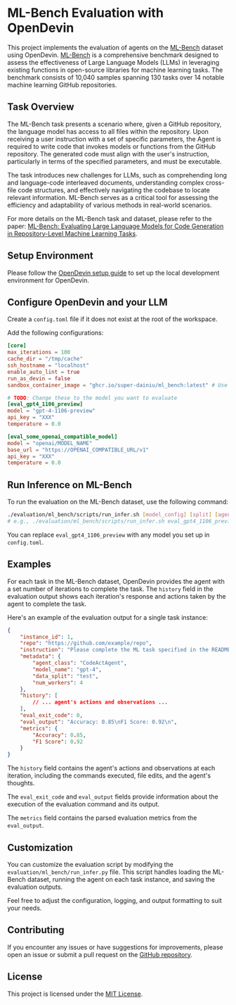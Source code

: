 # ML-Bench Evaluation with OpenDevin

This project implements the evaluation of agents on the [ML-Bench](https://arxiv.org/abs/2311.09835) dataset using OpenDevin. [ML-Bench](https://arxiv.org/abs/2311.09835) is a comprehensive benchmark designed to assess the effectiveness of Large Language Models (LLMs) in leveraging existing functions in open-source libraries for machine learning tasks. The benchmark consists of 10,040 samples spanning 130 tasks over 14 notable machine learning GitHub repositories.

## Task Overview

The ML-Bench task presents a scenario where, given a GitHub repository, the language model has access to all files within the repository. Upon receiving a user instruction with a set of specific parameters, the Agent is required to write code that invokes models or functions from the GitHub repository. The generated code must align with the user's instruction, particularly in terms of the specified parameters, and must be executable.

The task introduces new challenges for LLMs, such as comprehending long and language-code interleaved documents, understanding complex cross-file code structures, and effectively navigating the codebase to locate relevant information. ML-Bench serves as a critical tool for assessing the efficiency and adaptability of various methods in real-world scenarios.

For more details on the ML-Bench task and dataset, please refer to the paper: [ML-Bench: Evaluating Large Language Models for Code Generation in Repository-Level Machine Learning Tasks](https://arxiv.org/abs/2311.09835).

## Setup Environment

Please follow the [OpenDevin setup guide](https://github.com/OpenDevin/OpenDevin/blob/main/docs/setup.md) to set up the local development environment for OpenDevin.

## Configure OpenDevin and your LLM

Create a `config.toml` file if it does not exist at the root of the workspace.

Add the following configurations:

```toml
[core]
max_iterations = 100
cache_dir = "/tmp/cache"
ssh_hostname = "localhost"
enable_auto_lint = true
run_as_devin = false
sandbox_container_image = "ghcr.io/super-dainiu/ml_bench:latest" # Use the [latest/stable] image from the ML-Bench repository

# TODO: Change these to the model you want to evaluate
[eval_gpt4_1106_preview]
model = "gpt-4-1106-preview"
api_key = "XXX"
temperature = 0.0

[eval_some_openai_compatible_model]
model = "openai/MODEL_NAME"
base_url = "https://OPENAI_COMPATIBLE_URL/v1"
api_key = "XXX"
temperature = 0.0
```

## Run Inference on ML-Bench

To run the evaluation on the ML-Bench dataset, use the following command:

```bash
./evaluation/ml_bench/scripts/run_infer.sh [model_config] [split] [agent] [eval_limit]
# e.g., ./evaluation/ml_bench/scripts/run_infer.sh eval_gpt4_1106_preview full CodeActAgent 10
```

You can replace `eval_gpt4_1106_preview` with any model you set up in `config.toml`.

## Examples

For each task in the ML-Bench dataset, OpenDevin provides the agent with a set number of iterations to complete the task. The `history` field in the evaluation output shows each iteration's response and actions taken by the agent to complete the task.

Here's an example of the evaluation output for a single task instance:

```json
{
    "instance_id": 1,
    "repo": "https://github.com/example/repo",
    "instruction": "Please complete the ML task specified in the README: https://github.com/example/repo/README.md\nThe task is: Implement a GNN model using DGL\n\nI am eager to utilize the Citeseer dataset as the training data to empower the ARMA Model with the learning rate set to a commendably small value of 0.Additionally, I'd like to incorporate 5 stacks into this model. Your assistance in formulating the necessary code to accomplish this task would be of tremendous help.\n\nReference:\nThe following commands learn a neural network and predict on the test set. Train an ARMA model which follows the original hyperparameters on different datasets.\n\n# Cora:\npython citation.py --gpu 0\n\n# Citeseer:\npython citation.py --gpu 0 --dataset Citeseer --num-stacks 3\n\n# Pubmed:\npython citation.py --gpu 0 --dataset Pubmed --dropout 0.25 --num-stacks 1\n\nYou should only modify files under the specified path in the repo.\nFollow the task arguments when running the training script:\n{\n  \"dataset\": \"Citeseer\",\n  \"lr\": \"0\",\n  \"num-stacks\": \"5\"\n}\n\nYou should terminate the subprocess after running the task (e.g., call subprocess.Popen(args).wait()).\nWhen you think you have completed the task, please run the following command: <execute_bash> exit </execute_bash>.\n",
    "metadata": {
        "agent_class": "CodeActAgent",
        "model_name": "gpt-4",
        "data_split": "test",
        "num_workers": 4
    },
    "history": [
        // ... agent's actions and observations ...
    ],
    "eval_exit_code": 0,
    "eval_output": "Accuracy: 0.85\nF1 Score: 0.92\n",
    "metrics": {
        "Accuracy": 0.85,
        "F1 Score": 0.92
    }
}
```

The `history` field contains the agent's actions and observations at each iteration, including the commands executed, file edits, and the agent's thoughts.

The `eval_exit_code` and `eval_output` fields provide information about the execution of the evaluation command and its output.

The `metrics` field contains the parsed evaluation metrics from the `eval_output`.

## Customization

You can customize the evaluation script by modifying the `evaluation/ml_bench/run_infer.py` file. This script handles loading the ML-Bench dataset, running the agent on each task instance, and saving the evaluation outputs.

Feel free to adjust the configuration, logging, and output formatting to suit your needs.

## Contributing

If you encounter any issues or have suggestions for improvements, please open an issue or submit a pull request on the [GitHub repository](https://github.com/gersteinlab/ML-bench).

## License

This project is licensed under the [MIT License](LICENSE).
